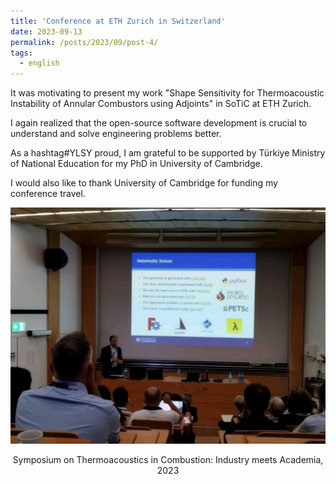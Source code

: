 ```yaml
---
title: 'Conference at ETH Zurich in Switzerland'
date: 2023-09-13
permalink: /posts/2023/09/post-4/
tags:
  - english
---
```


It was motivating to present my work "Shape Sensitivity for Thermoacoustic Instability of Annular Combustors using Adjoints" in SoTiC at ETH Zurich.

I again realized that the open-source software development is crucial to understand and solve engineering problems better.

As a hashtag#YLSY proud, I am grateful to be supported by Türkiye Ministry of National Education for my PhD in University of Cambridge.

I would also like to thank University of Cambridge for funding my conference travel.

![Symposium on Thermoacoustics in Combustion: Industry meets Academia​](/images/posts/2023/SOTIC_ETH.jpeg)
<center>Symposium on Thermoacoustics in Combustion: Industry meets Academia, 2023</center>